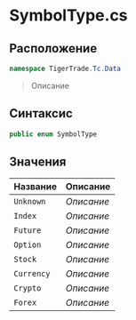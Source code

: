 
# SymbolType.cs
## Расположение
```csharp
namespace TigerTrade.Tc.Data
```



> Описание

## Синтаксис
```csharp
public enum SymbolType
```


## Значения
| Название | Описание |
| --- | --- |
| `Unknown` | *Описание* |
| `Index` | *Описание* |
| `Future` | *Описание* |
| `Option` | *Описание* |
| `Stock` | *Описание* |
| `Currency` | *Описание* |
| `Crypto` | *Описание* |
| `Forex` | *Описание* |



